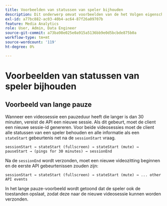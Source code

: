 ```yaml
---
title: Voorbeelden van statussen van speler bijhouden
description: Dit onderwerp omvat voorbeelden van de het Volgen eigenschap van de Staat van de Speler.
exl-id: a77bc882-ac03-40b4-ac64-87f26a09707b
feature: Media Analytics
role: User, Admin, Data Engineer
source-git-commit: a73ba98e025e0a915a5136bb9e0d5bcbde875b0a
workflow-type: tm+mt
source-wordcount: '119'
ht-degree: 0%

---
```


# Voorbeelden van statussen van speler bijhouden


## Voorbeeld van lange pauze

Wanneer een videosessie een pauzeduur heeft die langer is dan 30 minuten, vereist de API een nieuwe sessie. Als dit gebeurt, moet de client een nieuwe sessie-id genereren. Voor beide videosessies moet de client alle statussen van een speler behouden en alle informatie als een `stateStart` gebeurtenis net na de `sessionStart` vraag.

`sessionStart → stateStart (fullscreen) → stateStart (mute) → pauseStart → (pings for 30 minutes) → sessionEnd`

Na de `sessionEnd` wordt verzonden, moet een nieuwe videozitting beginnen en de eerste API gebeurtenissen zouden zijn:

`sessionStart → stateStart (fullscreen) → stateStart (mute) → ... other API events`

In het lange pauze-voorbeeld wordt getoond dat de speler ook de toestanden opslaat, zodat deze naar de nieuwe videosessie kunnen worden verzonden.
